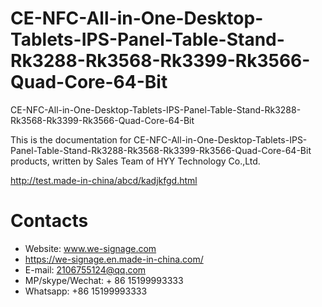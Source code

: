 # CE-NFC-All-in-One-Desktop-Tablets-IPS-Panel-Table-Stand-Rk3288-Rk3568-Rk3399-Rk3566-Quad-Core-64-Bit
CE-NFC-All-in-One-Desktop-Tablets-IPS-Panel-Table-Stand-Rk3288-Rk3568-Rk3399-Rk3566-Quad-Core-64-Bit

This is the documentation for CE-NFC-All-in-One-Desktop-Tablets-IPS-Panel-Table-Stand-Rk3288-Rk3568-Rk3399-Rk3566-Quad-Core-64-Bit products, written by Sales Team of HYY Technology Co.,Ltd.

http://test.made-in-china/abcd/kadjkfgd.html

# Contacts
- Website: www.we-signage.com
- https://we-signage.en.made-in-china.com/
- E-mail: 2106755124@qq.com
- MP/skype/Wechat: + 86 15199993333
- Whatsapp: +86 15199993333
